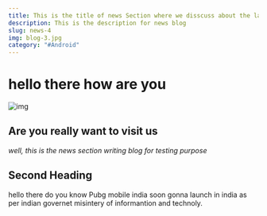 ```yaml
---
title: This is the title of news Section where we disscuss about the latest news & Updates
description: This is the description for news blog
slug: news-4
img: blog-3.jpg
category: "#Android"
---
```


# hello there how are you
![img](/resources/news-2.jpg)
## Are you really want to visit us
_well, this is the news section writing blog for testing purpose_

## Second Heading 

hello there do you know Pubg mobile india soon gonna launch in india as per indian governet misintery of informantion and technoly.